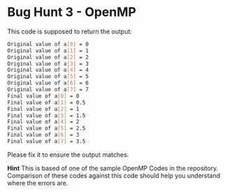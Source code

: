 # Bug Hunt 3 - OpenMP

This code is supposed to return the output:

```bash
Original value of a[0] = 0
Original value of a[1] = 1
Original value of a[2] = 2
Original value of a[3] = 3
Original value of a[4] = 4
Original value of a[5] = 5
Original value of a[6] = 6
Original value of a[7] = 7
Final value of a[0] = 0
Final value of a[1] = 0.5
Final value of a[2] = 1
Final value of a[3] = 1.5
Final value of a[4] = 2
Final value of a[5] = 2.5
Final value of a[6] = 3
Final value of a[7] = 3.5
```

Please fix it to ensure the output matches.

**Hint** This is based of one of the sample OpenMP Codes in the repository. Comparison of these codes against this code should help you understand where the errors are.